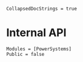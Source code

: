 ```@meta
CollapsedDocStrings = true
```

# Internal API

```@autodocs
Modules = [PowerSystems]
Public = false
```
